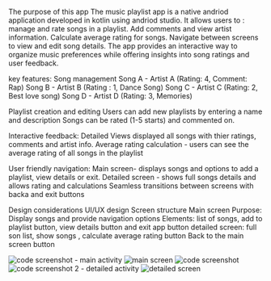 The purpose of this app
The music playlist app is a native andriod application developed in kotlin using andriod studio. It allows users to :
manage and rate songs in a playlist.
Add comments and view artist information.
Calculate average rating for songs.
Navigate between screens to view and edit song details.
The app provides an interactive way to organize music preferences while offering insights into song ratings and user feedback.

key features:
Song management 
Song A - Artist A (Rating: 4, Comment: Rap)
Song B - Artist B (Rating : 1, Dance Song)
Song C - Artist C (Rating: 2, Best love song)
Song D - Artist D (Rating: 3, Memories)

Playlist creation and editing 
Users can add new playlists by entering a name and description
Songs can be rated (1-5 starts) and commented on.

Interactive feedback:
Detailed Views displayed all songs with thier ratings, comments and artist info.
Average rating calculation - users can see the average rating of all songs in the playlist

User friendly navigation:
Main screen- displays songs and options to add a playlist, view details or exit.
Detailed screen - shows full songs details and allows rating and calculations
Seamless transitions between screens with backa and exit buttons

Design considerations 
UI/UX design 
Screen structure
Main screen 
Purpose: Display songs and provide navigation options 
Elements: list of songs, add to playlist button, view details button and exit app button
detailed screen: full son list, show songs , calculate average rating button
Back to the main screen button


![code screenshot - main activity](https://github.com/user-attachments/assets/770c9eea-b1d9-408f-bed0-2547d5f6fbb9)
![main screen](https://github.com/user-attachments/assets/17fe5295-2c5d-46fc-aa2a-08a555e95982)
![code screenshot](https://github.com/user-attachments/assets/91b5b39f-c83f-4d65-83ff-4769ded538ce)
![code screenshot 2 - detailed activity](https://github.com/user-attachments/assets/20fddad6-979b-45d9-ad5c-03217886a99c)
![detailed screen](https://github.com/user-attachments/assets/431b611e-6cea-43f4-8dc2-ca7e525abbb6)
